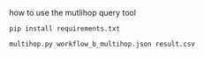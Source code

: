 how to use the mutlihop query tool

```
pip install requirements.txt
```

```
multihop.py workflow_b_multihop.json result.csv
```
